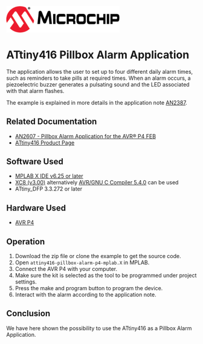 <a href="https://www.microchip.com" rel="nofollow"><img src="images/microchip.png" alt="MCHP" width="300"/></a>

# ATtiny416 Pillbox Alarm Application

The application allows the user to set up to four different daily alarm times, such as reminders to take pills at required times. When an alarm occurs, a piezoelectric buzzer generates a pulsating sound and the LED associated with that alarm flashes.

The example is explained in more details in the application note [AN2387](https://www.microchip.com//wwwAppNotes/AppNotes.aspx?appnote=en603897).
## Related Documentation

- [AN2607 - Pillbox Alarm Application for the AVR® P4 FEB](https://www.microchip.com//wwwAppNotes/AppNotes.aspx?appnote=en603897)
- [ATtiny416 Product Page](https://www.microchip.com/wwwproducts/en/ATtiny416)

## Software Used

- [MPLAB X IDE v6.25 or later](https://www.microchip.com/mplab/mplab-x-ide)
- [XC8 (v3.00)](https://www.microchip.com/mplab/compilers) alternatively [AVR/GNU C Compiler 5.4.0](https://www.microchip.com/mplab/avr-support/avr-and-arm-toolchains-c-compilers) can be used
- ATtiny_DFP 3.3.272 or later

## Hardware Used

-  [AVR P4](https://www.microchip.com/DevelopmentTools/ProductDetails/PartNO/ATAVRFEB-P4)

## Operation

1. Download the zip file or clone the example to get the source code.
2. Open `attiny416-pillbox-alarm-p4-mplab.X` in MPLAB.
3. Connect the AVR P4 with your computer.
4. Make sure the kit is selected as the tool to be programmed under project settings.
5. Press the make and program button to program the device.
6. Interact with the alarm according to the application note.

## Conclusion

We have here shown the possibility to use the ATtiny416 as a Pillbox Alarm Application.